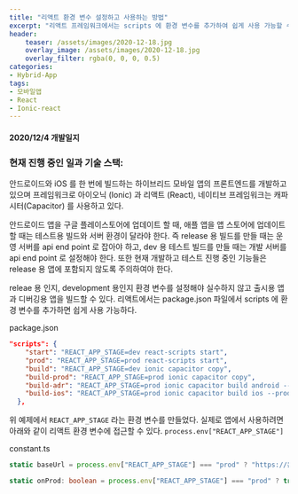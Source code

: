 ```yaml
---
title: "리액트 환경 변수 설정하고 사용하는 방법"
excerpt: "리액트 프레임워크에서는 scripts 에 환경 변수를 추가하여 쉽게 사용 가능할 수 있다."
header:
	teaser: /assets/images/2020-12-18.jpg
	overlay_image: /assets/images/2020-12-18.jpg
	overlay_filter: rgba(0, 0, 0, 0.5)
categories:
- Hybrid-App
tags:
- 모바일앱
- React
- Ionic-react
---
```


#### 2020/12/4 개발일지
### 현재 진행 중인 일과 기술 스택:
안드로이드와 iOS 를 한 번에 빌드하는 하이브리드 모바일 앱의 프론트엔드를 개발하고 있으며 프레임워크로 아이오닉 (Ionic) 과 리액트 (React), 네이티브 프레임워크는 캐파시터(Capacitor) 를 사용하고 있다.

안드로이드 앱을 구글 플레이스토어에 업데이트 할 때, 애플 앱을 앱 스토어에 업데이트 할 때는 테스트용 빌드와 서버 환경이 달라야 한다. 즉 release 용 빌드를 만들 때는 운영 서버를 api end point 로 잡아야 하고, dev 용 테스트 빌드를 만들 때는 개발 서버를 api end point 로 설정해야 한다. 또한 현재 개발하고 테스트 진행 중인 기능들은 release 용 앱에 포함되지 않도록 주의하여야 한다.

releae 용 인지, development 용인지 환경 변수를 설정해야 실수하지 않고 출시용 앱과 디버깅용 앱을 빌드할 수 있다. 리액트에서는 package.json 파일에서 scripts 에 환경 변수를 추가하면 쉽게 사용 가능하다.

package.json
```json
"scripts": {
    "start": "REACT_APP_STAGE=dev react-scripts start",
    "prod": "REACT_APP_STAGE=prod react-scripts start",
    "build": "REACT_APP_STAGE=dev ionic capacitor copy",
    "build-prod": "REACT_APP_STAGE=prod ionic capacitor copy",
    "build-adr": "REACT_APP_STAGE=prod ionic capacitor build android --prod",
    "build-ios": "REACT_APP_STAGE=prod ionic capacitor build ios --prod",
  },
```

위 예제에서 `REACT_APP_STAGE` 라는 환경 변수를 만들었다. 실제로 앱에서 사용하려면 아래와 같이 리액트 환경 변수에 접근할 수 있다. `process.env["REACT_APP_STAGE"]`

constant.ts
```ts
static baseUrl = process.env["REACT_APP_STAGE"] === "prod" ? "https://운영_서버_api_url" : "https://개발_서버_api_url";

static onProd: boolean = process.env["REACT_APP_STAGE"] === "prod" ? true : false;
```

